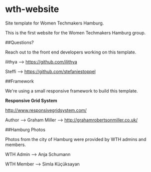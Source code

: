 # wth-website
Site template for Women Techmakers Hamburg.

This is the first website for the Women Techmakers Hamburg group.

##Questions?

Reach out to the front end developers working on this template.

ilithya --> https://github.com/ilithya

Steffi --> https://github.com/stefaniestoppel

##Framework

We're using a small responsive framework to build this template.

**Responsive Grid System**

http://www.responsivegridsystem.com/

Author --> Graham Miller --> http://grahamrobertsonmiller.co.uk/ 

##Hamburg Photos

Photos from the city of Hamburg were provided by WTH admins and members.

WTH Admin --> Anja Schumann

WTH Member --> Simla K&uuml;&ccedil;&uuml;ksayan
